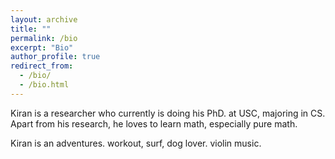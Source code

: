 ```yaml
---
layout: archive
title: ""
permalink: /bio
excerpt: "Bio"
author_profile: true
redirect_from: 
  - /bio/
  - /bio.html
---
```



Kiran is a researcher who currently is doing his PhD. at USC, majoring in CS. Apart from his research, he loves to learn math, especially pure math.



Kiran is an adventures. workout, surf, dog lover. violin music.